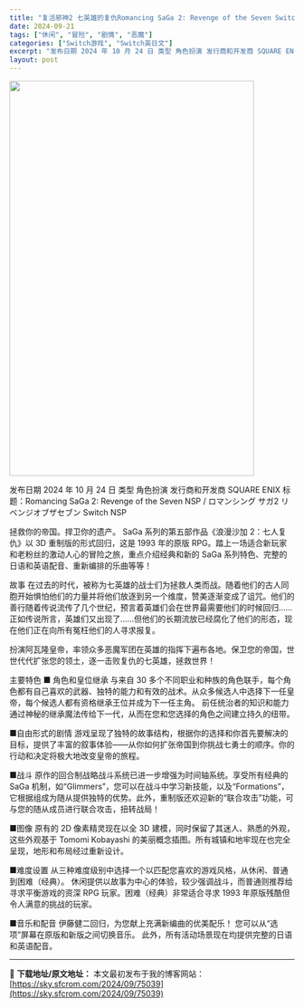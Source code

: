 ```yaml
---
title: "复活邪神2 七英雄的复仇Romancing SaGa 2: Revenge of the Seven Switch NSP NSZ英文"
date: 2024-09-21
tags: ["休闲", "冒险", "剧情", "恶魔"]
categories: ["Switch游戏", "Switch英日文"]
excerpt: "发布日期 2024 年 10 月 24 日 类型 角色扮演 发行商和开发商 SQUARE ENIX 标题：Romancing SaGa 2: Revenge of the Seven NSP / ロマンシング サガ2 リベンジオブザセブン Switch NSP 拯救你的帝国。捍卫你的遗产。 SaGa&hellip;"
layout: post
---
```


<img class="aligncenter size-full wp-image-75040" src="https://sky.sfcrom.com/wp-content/uploads/2024/09/2024092107122830.webp" alt="" width="432" height="698" />

发布日期 2024 年 10 月 24 日
类型 角色扮演
发行商和开发商 SQUARE ENIX
标题：Romancing SaGa 2: Revenge of the Seven NSP / ロマンシング サガ2 リベンジオブザセブン Switch NSP

拯救你的帝国。捍卫你的遗产。
SaGa 系列的第五部作品《浪漫沙加 2：七人复仇》以 3D 重制版的形式回归，这是 1993 年的原版 RPG。踏上一场适合新玩家和老粉丝的激动人心的冒险之旅，重点介绍经典和新的 SaGa 系列特色、完整的日语和英语配音、重新编排的乐曲等等！

故事
在过去的时代，被称为七英雄的战士们为拯救人类而战。随着他们的古人同胞开始惧怕他们的力量并将他们放逐到另一个维度，赞美逐渐变成了诅咒。他们的善行随着传说流传了几个世纪，预言着英雄们会在世界最需要他们的时候回归……
正如传说所言，英雄们又出现了……但他们的长期流放已经腐化了他们的形态，现在他们正在向所有冤枉他们的人寻求报复。

扮演阿瓦隆皇帝，率领众多恶魔军团在英雄的指挥下遍布各地。保卫您的帝国，世世代代扩张您的领土，逐一击败复仇的七英雄，拯救世界！

主要特色
■ 角色和皇位继承
与来自 30 多个不同职业和种族的角色联手，每个角色都有自己喜欢的武器、独特的能力和有效的战术。从众多候选人中选择下一任皇帝，每个候选人都有资格继承王位并成为下一任主角。
前任统治者的知识和能力通过神秘的继承魔法传给下一代，从而在您和您选择的角色之间建立持久的纽带。

■自由形式的剧情
游戏呈现了独特的故事结构，根据你的选择和你首先要解决的目标，提供了丰富的叙事体验——从你如何扩张帝国到你挑战七勇士的顺序。你的行动和决定将极大地改变皇帝的旅程。

■战斗
原作的回合制战略战斗系统已进一步增强为时间轴系统。享受所有经典的 SaGa 机制，如“Glimmers”，您可以在战斗中学习新技能，以及“Formations”，它根据组成为随从提供独特的优势。此外，重制版还欢迎新的“联合攻击”功能，可与您的随从成员进行联合攻击，扭转战局！

■图像
原有的 2D 像素精灵现在以全 3D 建模，同时保留了其迷人、熟悉的外观，这些外观基于 Tomomi Kobayashi 的美丽概念插图。所有城镇和地牢现在也完全呈现，地形和布局经过重新设计。

■难度设置
从三种难度级别中选择一个以匹配您喜欢的游戏风格，从休闲、普通到困难（经典）。
休闲提供以故事为中心的体验，较少强调战斗，而普通则推荐给寻求平衡游戏的资深 RPG 玩家。困难（经典）非常适合寻求 1993 年原版残酷但令人满意的挑战的玩家。

■音乐和配音
伊藤健二回归，为您献上充满新编曲的优美配乐！ 您可以从“选项”屏幕在原版和新版之间切换音乐。
此外，所有活动场景现在均提供完整的日语和英语配音。

---
📖 **下载地址/原文地址：** 本文最初发布于我的博客网站：[https://sky.sfcrom.com/2024/09/75039](https://sky.sfcrom.com/2024/09/75039)

